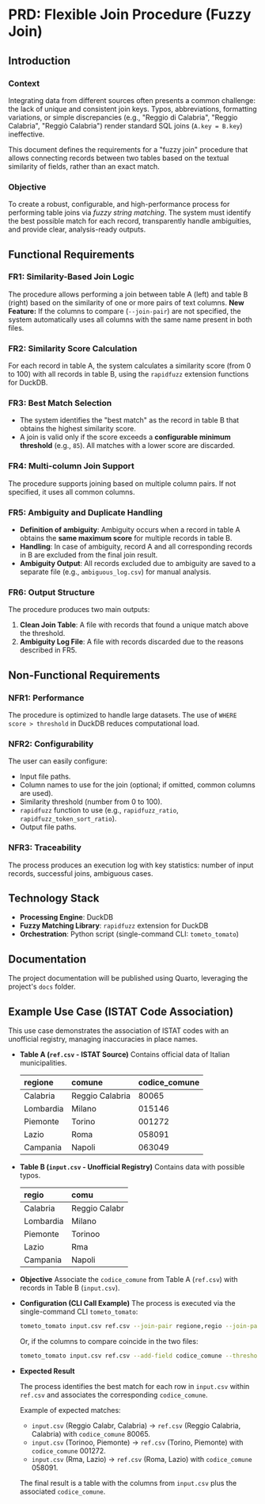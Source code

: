 # PRD: Flexible Join Procedure (Fuzzy Join)

## Introduction

### Context

Integrating data from different sources often presents a common challenge: the lack of unique and consistent join keys. Typos, abbreviations, formatting variations, or simple discrepancies (e.g., "Reggio di Calabria", "Reggio Calabria", "Reggiò Calabria") render standard SQL joins (`A.key = B.key`) ineffective.

This document defines the requirements for a "fuzzy join" procedure that allows connecting records between two tables based on the textual similarity of fields, rather than an exact match.

### Objective

To create a robust, configurable, and high-performance process for performing table joins via *fuzzy string matching*. The system must identify the best possible match for each record, transparently handle ambiguities, and provide clear, analysis-ready outputs.

## Functional Requirements

### FR1: Similarity-Based Join Logic

The procedure allows performing a join between table A (left) and table B (right) based on the similarity of one or more pairs of text columns.
**New Feature:** If the columns to compare (`--join-pair`) are not specified, the system automatically uses all columns with the same name present in both files.

### FR2: Similarity Score Calculation

For each record in table A, the system calculates a similarity score (from 0 to 100) with all records in table B, using the `rapidfuzz` extension functions for DuckDB.

### FR3: Best Match Selection

- The system identifies the "best match" as the record in table B that obtains the highest similarity score.
- A join is valid only if the score exceeds a **configurable minimum threshold** (e.g., `85`). All matches with a lower score are discarded.

### FR4: Multi-column Join Support

The procedure supports joining based on multiple column pairs. If not specified, it uses all common columns.

### FR5: Ambiguity and Duplicate Handling

- **Definition of ambiguity**: Ambiguity occurs when a record in table A obtains the **same maximum score** for multiple records in table B.
- **Handling**: In case of ambiguity, record A and all corresponding records in B are excluded from the final join result.
- **Ambiguity Output**: All records excluded due to ambiguity are saved to a separate file (e.g., `ambiguous_log.csv`) for manual analysis.

### FR6: Output Structure

The procedure produces two main outputs:
1.  **Clean Join Table**: A file with records that found a unique match above the threshold.
2.  **Ambiguity Log File**: A file with records discarded due to the reasons described in FR5.

## Non-Functional Requirements

### NFR1: Performance

The procedure is optimized to handle large datasets. The use of `WHERE score > threshold` in DuckDB reduces computational load.

### NFR2: Configurability

The user can easily configure:
- Input file paths.
- Column names to use for the join (optional; if omitted, common columns are used).
- Similarity threshold (number from 0 to 100).
- `rapidfuzz` function to use (e.g., `rapidfuzz_ratio`, `rapidfuzz_token_sort_ratio`).
- Output file paths.

### NFR3: Traceability

The process produces an execution log with key statistics: number of input records, successful joins, ambiguous cases.

## Technology Stack

- **Processing Engine**: DuckDB
- **Fuzzy Matching Library**: `rapidfuzz` extension for DuckDB
- **Orchestration**: Python script (single-command CLI: `tometo_tomato`)

## Documentation

The project documentation will be published using Quarto, leveraging the project's `docs` folder.

## Example Use Case (ISTAT Code Association)

This use case demonstrates the association of ISTAT codes with an unofficial registry, managing inaccuracies in place names.

- **Table A (`ref.csv` - ISTAT Source)**
  Contains official data of Italian municipalities.

  | regione    | comune          | codice_comune |
  | :--------- | :-------------- | :------------ |
  | Calabria   | Reggio Calabria | 80065         |
  | Lombardia  | Milano          | 015146        |
  | Piemonte   | Torino          | 001272        |
  | Lazio      | Roma            | 058091        |
  | Campania   | Napoli          | 063049        |

- **Table B (`input.csv` - Unofficial Registry)**
  Contains data with possible typos.

  | regio     | comu          |
  | :-------- | :------------ |
  | Calabria  | Reggio Calabr |
  | Lombardia | Milano        |
  | Piemonte  | Torinoo       |
  | Lazio     | Rma           |
  | Campania  | Napoli        |

- **Objective**
  Associate the `codice_comune` from Table A (`ref.csv`) with records in Table B (`input.csv`).

- **Configuration (CLI Call Example)**
  The process is executed via the single-command CLI `tometo_tomato`:

  ```bash
  tometo_tomato input.csv ref.csv --join-pair regione,regio --join-pair comune,comu --add-field codice_comune --threshold 90 --show-score
  ```

  Or, if the columns to compare coincide in the two files:

  ```bash
  tometo_tomato input.csv ref.csv --add-field codice_comune --threshold 90 --show-score
  ```

- **Expected Result**

  The process identifies the best match for each row in `input.csv` within `ref.csv` and associates the corresponding `codice_comune`.

  Example of expected matches:
  - `input.csv` (Reggio Calabr, Calabria) -> `ref.csv` (Reggio Calabria, Calabria) with `codice_comune` 80065.
  - `input.csv` (Torinoo, Piemonte) -> `ref.csv` (Torino, Piemonte) with `codice_comune` 001272.
  - `input.csv` (Rma, Lazio) -> `ref.csv` (Roma, Lazio) with `codice_comune` 058091.

  The final result is a table with the columns from `input.csv` plus the associated `codice_comune`.
